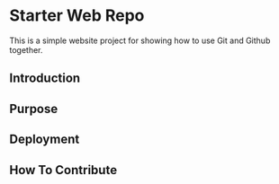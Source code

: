# Starter Web Repo
This is a simple website project for
showing how to use Git and Github together.
## Introduction

## Purpose

## Deployment

## How To Contribute